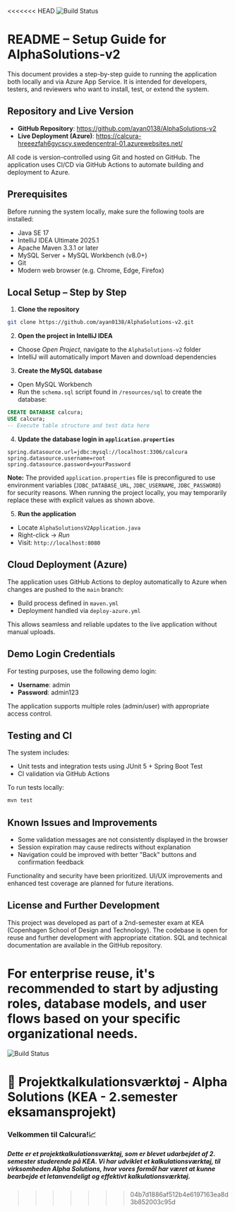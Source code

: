 <<<<<<< HEAD
![Build Status](https://github.com/ayan0138/AlphaSolutions-v2/actions/workflows/maven.yml/badge.svg)

# README – Setup Guide for AlphaSolutions-v2

This document provides a step-by-step guide to running the application both locally and via Azure App Service. It is intended for developers, testers, and reviewers who want to install, test, or extend the system.

## Repository and Live Version
- **GitHub Repository**: https://github.com/ayan0138/AlphaSolutions-v2  
- **Live Deployment (Azure)**: https://calcura-hreeezfah6gycscy.swedencentral-01.azurewebsites.net/

All code is version-controlled using Git and hosted on GitHub. The application uses CI/CD via GitHub Actions to automate building and deployment to Azure.

## Prerequisites
Before running the system locally, make sure the following tools are installed:

- Java SE 17
- IntelliJ IDEA Ultimate 2025.1
- Apache Maven 3.3.1 or later
- MySQL Server + MySQL Workbench (v8.0+)
- Git
- Modern web browser (e.g. Chrome, Edge, Firefox)

## Local Setup – Step by Step

1. **Clone the repository**
```bash
git clone https://github.com/ayan0138/AlphaSolutions-v2.git
```

2. **Open the project in IntelliJ IDEA**
- Choose *Open Project*, navigate to the `AlphaSolutions-v2` folder
- IntelliJ will automatically import Maven and download dependencies

3. **Create the MySQL database**
- Open MySQL Workbench
- Run the `schema.sql` script found in `/resources/sql` to create the database:
```sql
CREATE DATABASE calcura;
USE calcura;
-- Execute table structure and test data here
```

4. **Update the database login in `application.properties`**
```properties
spring.datasource.url=jdbc:mysql://localhost:3306/calcura
spring.datasource.username=root
spring.datasource.password=yourPassword
```

**Note:** The provided `application.properties` file is preconfigured to use environment variables (`JDBC_DATABASE_URL`, `JDBC_USERNAME`, `JDBC_PASSWORD`) for security reasons. When running the project locally, you may temporarily replace these with explicit values as shown above.

5. **Run the application**
- Locate `AlphaSolutionsV2Application.java`
- Right-click → *Run*
- Visit: `http://localhost:8080`

## Cloud Deployment (Azure)
The application uses GitHub Actions to deploy automatically to Azure when changes are pushed to the `main` branch:

- Build process defined in `maven.yml`
- Deployment handled via `deploy-azure.yml`

This allows seamless and reliable updates to the live application without manual uploads.

## Demo Login Credentials
For testing purposes, use the following demo login:
- **Username**: admin  
- **Password**: admin123

The application supports multiple roles (admin/user) with appropriate access control.

## Testing and CI
The system includes:
- Unit tests and integration tests using JUnit 5 + Spring Boot Test
- CI validation via GitHub Actions

To run tests locally:
```bash
mvn test
```

## Known Issues and Improvements
- Some validation messages are not consistently displayed in the browser
- Session expiration may cause redirects without explanation
- Navigation could be improved with better "Back" buttons and confirmation feedback

Functionality and security have been prioritized. UI/UX improvements and enhanced test coverage are planned for future iterations.

## License and Further Development
This project was developed as part of a 2nd-semester exam at KEA (Copenhagen School of Design and Technology). The codebase is open for reuse and further development with appropriate citation. SQL and technical documentation are available in the GitHub repository.

For enterprise reuse, it's recommended to start by adjusting roles, database models, and user flows based on your specific organizational needs.
=======
![Build Status](https://github.com/ayan0138/AlphaSolutions-v2/actions/workflows/maven.yml/badge.svg)

# 📍 Projektkalkulationsværktøj - Alpha Solutions (KEA - 2.semester eksamansprojekt)
### Velkommen til Calcura!📈

##### Dette er et projektkalkulationsværktøj, som er blevet udarbejdet af 2. semester studerende på KEA. Vi har udviklet et kalkulationsværktøj, til virksomheden Alpha Solutions, hvor vores formål har været at kunne bearbejde et letanvendeligt og effektivt kalkulationsværktøj.


>>>>>>> 04b7d1886af512b4e6197163ea8d3b852003c95d
